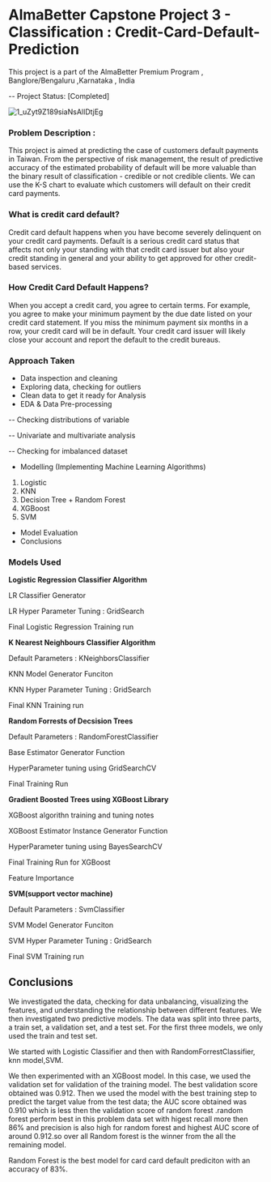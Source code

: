 # AlmaBetter Capstone Project 3 - Classification : Credit-Card-Default-Prediction
This project is a part of the AlmaBetter Premium Program , Banglore/Bengaluru ,Karnataka , India

-- Project Status: [Completed]

![1_uZyt9Z189siaNsAlIDtjEg](https://user-images.githubusercontent.com/88345564/147155410-6462b88e-ebf4-4558-98d6-75d9bc6c7d06.jpeg)


### Problem Description :
This project is aimed at predicting the case of customers default payments in Taiwan. From the perspective of risk management, the result of predictive accuracy of the estimated probability of default will be more valuable than the binary result of classification - credible or not credible clients. We can use the K-S chart to evaluate which customers will default on their credit card payments.

### What is credit card default?
Credit card default happens when you have become severely delinquent on your credit card payments. Default is a serious credit card status that affects not only your standing with that credit card issuer but also your credit standing in general and your ability to get approved for other credit-based services.

### How Credit Card Default Happens?
When you accept a credit card, you agree to certain terms. For example, you agree to make your minimum payment by the due date listed on your credit card statement. If you miss the minimum payment six months in a row, your credit card will be in default. Your credit card issuer will likely close your account and report the default to the credit bureaus.

### Approach Taken
* Data inspection and cleaning
* Exploring data, checking for outliers
* Clean data to get it ready for Analysis
* EDA & Data Pre-processing


-- Checking distributions of variable

-- Univariate and multivariate analysis

-- Checking for imbalanced dataset

* Modelling (Implementing Machine Learning Algorithms)
1. Logistic
2. KNN
3. Decision Tree + Random Forest
4. XGBoost
5. SVM

* Model Evaluation
* Conclusions

### Models Used

**Logistic Regression Classifier Algorithm**

LR Classifier Generator 

LR Hyper Parameter Tuning : GridSearch

Final Logistic Regression Training run

**K Nearest Neighbours Classifier Algorithm**

Default Parameters : KNeighborsClassifier

KNN Model Generator Funciton

KNN Hyper Parameter Tuning : GridSearch

Final KNN Training run

**Random Forrests of Decsision Trees**

Default Parameters : RandomForestClassifier

Base Estimator Generator Function

HyperParameter tuning using GridSearchCV

Final Training Run

**Gradient Boosted Trees using XGBoost Library**

XGBoost algorithn training and tuning notes

XGBoost Estimator Instance Generator Function

HyperParameter tuning using BayesSearchCV

Final Training Run for XGBoost

Feature Importance

**SVM(support vector machine)**

Default Parameters : SvmClassifier

SVM Model Generator Funciton

SVM Hyper Parameter Tuning : GridSearch

Final SVM Training run


## **Conclusions**

We investigated the data, checking for data unbalancing, visualizing the features, and understanding the relationship between different features. We then investigated two predictive models. The data was split into three parts, a train set, a validation set, and a test set. For the first three models, we only used the train and test set.


We started with Logistic Classifier and then with RandomForrestClassifier, knn model,SVM.


We then experimented with an XGBoost model. In this case, we used the validation set for validation of the training model. The best validation score obtained was 0.912. Then we used the model with the best training step to predict the target value from the test data; the AUC score obtained was 0.910 which is less then the validation score of random forest .random forest perform best in this problem data set with higest recall more then 86% and precision is also high for random forest and highest AUC score of around 0.912.so over all Random forest is the winner from the all the remaining model.


Random Forest is the best model for card card default prediciton with an accuracy of 83%.
